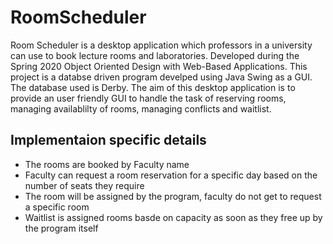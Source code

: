 # RoomScheduler
Room Scheduler is a desktop application which professors in a university can use to book lecture rooms and laboratories. Developed during the Spring 2020 Object Oriented Design with Web-Based Applications. This project is a databse driven program develped using Java Swing as a GUI. The database used is Derby. The aim of this desktop application is to provide an user friendly GUI to handle the task of reserving rooms, managing availablilty of rooms, managing conflicts and waitlist.

## Implementaion specific details
* The rooms are booked by Faculty name
* Faculty can request a room reservation for a specific day based on the number of seats they require
* The room will be assigned by the program, faculty do not get to request a specific room
* Waitlist is assigned rooms basde on capacity as soon as they free up by the program itself

